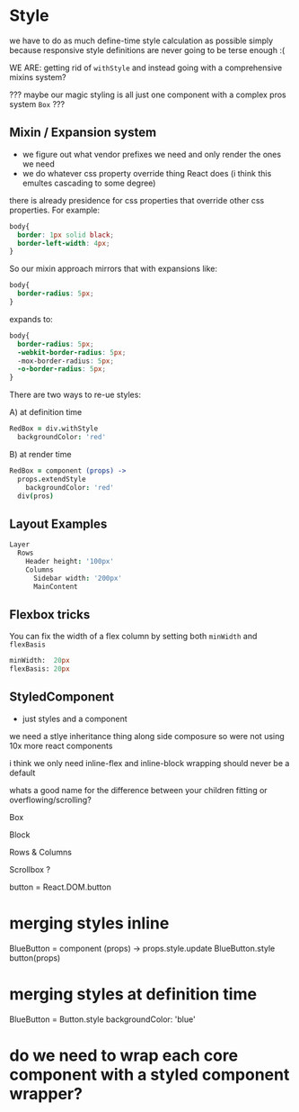 # Style

we have to do as much define-time style calculation as possible
simply because responsive style definitions are never going to
be terse enough :(




WE ARE: getting rid of `withStyle` and instead going
with a comprehensive mixins system?


??? maybe our magic styling is all just one component with a
complex pros system `Box` ???

## Mixin / Expansion system

- we figure out what vendor prefixes we need and only
render the ones we need
- we do whatever css property override thing React does
(i think this emultes cascading to some degree)


there is already presidence for css properties that
override other css properties. For example:

```css
body{
  border: 1px solid black;
  border-left-width: 4px;
}
```

So our mixin approach mirrors that with expansions like:

```css
body{
  border-radius: 5px;
}
```

expands to:

```css
body{
  border-radius: 5px;
  -webkit-border-radius: 5px;
  -mox-border-radius: 5px;
  -o-border-radius: 5px;
}
```



There are two ways to re-ue styles:

A) at definition time

```coffee
RedBox = div.withStyle
  backgroundColor: 'red'
```

B) at render time


```coffee
RedBox = component (props) ->
  props.extendStyle
    backgroundColor: 'red'
  div(pros)
```












## Layout Examples



```coffee
Layer
  Rows
    Header height: '100px'
    Columns
      Sidebar width: '200px'
      MainContent
```





## Flexbox tricks

You can fix the width of a flex column by setting both `minWidth` and `flexBasis`

```sass
minWidth:  20px
flexBasis: 20px
```


## StyledComponent

- just styles and a component





we need a stlye inheritance thing along side composure so were
not using 10x more react components







i think we only need inline-flex and inline-block
wrapping should never be a default


whats a good name for the difference between your children fitting or overflowing/scrolling?



Box

Block

Rows & Columns

Scrollbox ?









button = React.DOM.button


# merging styles inline
BlueButton = component (props) ->
  props.style.update BlueButton.style
  button(props)

# merging styles at definition time

BlueButton = Button.style
  backgroundColor: 'blue'


# do we need to wrap each core component with a styled component wrapper?
